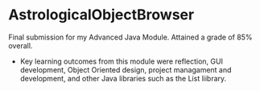 # AstrologicalObjectBrowser
Final submission for my Advanced Java Module. Attained a grade of 85% overall.

- Key learning outcomes from this module were reflection, GUI development, Object Oriented design, project managament and development, and other Java libraries such as the List liibrary.
